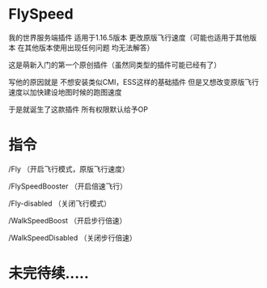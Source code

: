 # FlySpeed
我的世界服务端插件 适用于1.16.5版本 更改原版飞行速度（可能也适用于其他版本 在其他版本使用出现任何问题 均无法解答）

这是萌新入门的第一个原创插件（虽然同类型的插件可能已经有了）

写他的原因就是 不想安装类似CMI，ESS这样的基础插件 但是又想改变原版飞行速度以加快建设地图时候的跑图速度

于是就诞生了这款插件 所有权限默认给予OP

# 指令
/Fly （开启飞行模式，原版飞行速度）

/FlySpeedBooster （开启倍速飞行）

/Fly-disabled （关闭飞行模式）

/WalkSpeedBoost （开启步行倍速）

/WalkSpeedDisabled （关闭步行倍速）

# 未完待续.....
